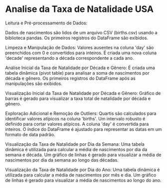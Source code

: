 # Analise da Taxa de Natalidade USA 

Leitura e Pré-processamento de Dados:

Dados de nascimentos são lidos de um arquivo CSV (births.csv) usando a biblioteca pandas.
Os primeiros registros do DataFrame são exibidos.

Limpeza e Manipulação de Dados:
Valores ausentes na coluna 'day' são preenchidos com 0 e convertidos para inteiros.
É criada uma nova coluna 'decade' representando a década correspondente a cada ano.

Análise Inicial da Taxa de Natalidade por Década e Gênero:
É criada uma tabela dinâmica (pivot table) para analisar a soma de nascimentos por década e gênero.
Os primeiros registros do DataFrame após as manipulações são exibidos.

Visualização Inicial da Taxa de Natalidade por Década e Gênero:
Gráfico de barras é gerado para visualizar a taxa total de natalidade por década e gênero.

Exploração Adicional e Remoção de Outliers:
Quartis são calculados para identificar valores atípicos na coluna 'births'.
Um intervalo robusto é definido para cortar valores atípicos.
A coluna 'day' é convertida para inteiros.
O índice do DataFrame é ajustado para representar as datas em um formato de data padrão.

Visualização da Taxa de Natalidade por Dia da Semana:
Uma tabela dinâmica é utilizada para calcular a média de nascimentos por dia da semana e década.
Um gráfico de linhas é gerado para visualizar a média de nascimentos por dia da semana ao longo das décadas.

Visualização da Taxa de Natalidade por Dia do Ano:
Uma tabela dinâmica é utilizada para calcular a média de nascimentos por mês e dia.
Um gráfico de linhas é gerado para visualizar a média de nascimentos ao longo do ano.
